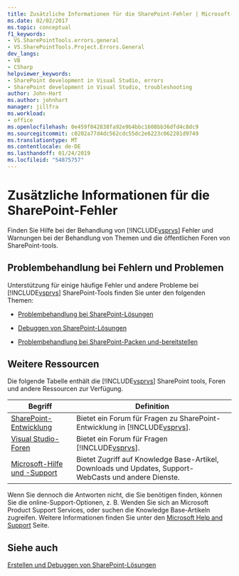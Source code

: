 ```yaml
---
title: Zusätzliche Informationen für die SharePoint-Fehler | Microsoft-Dokumentation
ms.date: 02/02/2017
ms.topic: conceptual
f1_keywords:
- VS.SharePointTools.errors.general
- VS.SharePointTools.Project.Errors.General
dev_langs:
- VB
- CSharp
helpviewer_keywords:
- SharePoint development in Visual Studio, errors
- SharePoint development in Visual Studio, troubleshooting
author: John-Hart
ms.author: johnhart
manager: jillfra
ms.workload:
- office
ms.openlocfilehash: 0e459f042838fa92e9b4bbc1608bb36dfd4c8dc9
ms.sourcegitcommit: c0202a77d4dc562cdc55dc2e6223c062281d9749
ms.translationtype: MT
ms.contentlocale: de-DE
ms.lasthandoff: 01/24/2019
ms.locfileid: "54875757"
---
```

# <a name="additional-information-for-sharepoint-errors"></a>Zusätzliche Informationen für die SharePoint-Fehler
  Finden Sie Hilfe bei der Behandlung von [!INCLUDE[vsprvs](../sharepoint/includes/vsprvs-md.md)] Fehler und Warnungen bei der Behandlung von Themen und die öffentlichen Foren von SharePoint-tools.  
  
## <a name="troubleshoot-errors-and-issues"></a>Problembehandlung bei Fehlern und Problemen
 Unterstützung für einige häufige Fehler und andere Probleme bei [!INCLUDE[vsprvs](../sharepoint/includes/vsprvs-md.md)] SharePoint-Tools finden Sie unter den folgenden Themen:  
  
-   [Problembehandlung bei SharePoint-Lösungen](../sharepoint/troubleshooting-sharepoint-solutions.md)  
  
-   [Debuggen von SharePoint-Lösungen](../sharepoint/debugging-sharepoint-solutions.md)  
  
-   [Problembehandlung bei SharePoint-Packen und-bereitstellen](../sharepoint/troubleshooting-sharepoint-packaging-and-deployment.md)  
  
## <a name="other-resources"></a>Weitere Ressourcen
 Die folgende Tabelle enthält die [!INCLUDE[vsprvs](../sharepoint/includes/vsprvs-md.md)] SharePoint tools, Foren und andere Ressourcen zur Verfügung.  
  
|Begriff|Definition|  
|----------|----------------|  
|[SharePoint-Entwicklung](http://go.microsoft.com/fwlink/?LinkId=179593)|Bietet ein Forum für Fragen zu SharePoint-Entwicklung in [!INCLUDE[vsprvs](../sharepoint/includes/vsprvs-md.md)].|  
|[Visual Studio-Foren](http://go.microsoft.com/fwlink/?LinkID=150452)|Bietet ein Forum für Fragen [!INCLUDE[vsprvs](../sharepoint/includes/vsprvs-md.md)].|  
|[Microsoft-Hilfe und -Support](http://go.microsoft.com/fwlink/?LinkID=108287)|Bietet Zugriff auf Knowledge Base-Artikel, Downloads und Updates, Support-WebCasts und andere Dienste.|  
  
 Wenn Sie dennoch die Antworten nicht, die Sie benötigen finden, können Sie die online-Support-Optionen, z. B. Wenden Sie sich an Microsoft Product Support Services, oder suchen die Knowledge Base-Artikeln zugreifen. Weitere Informationen finden Sie unter den [Microsoft Help and Support](http://go.microsoft.com/fwlink/?LinkID=155371) Seite.  
  
## <a name="see-also"></a>Siehe auch
 [Erstellen und Debuggen von SharePoint-Lösungen](../sharepoint/building-and-debugging-sharepoint-solutions.md)  
